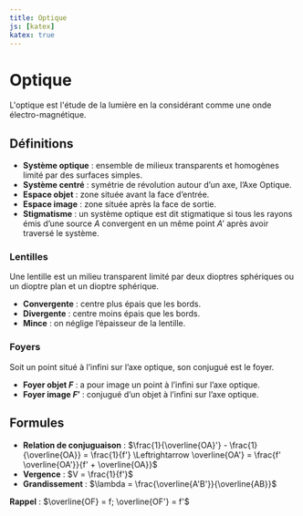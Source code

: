 ```yaml
---
title: Optique
js: [katex]
katex: true
---
```


# Optique

L'optique est l'étude de la lumière en la considérant comme une onde électro-magnétique.

## Définitions

- **Système optique** : ensemble de milieux transparents et homogènes limité par des surfaces simples.
- **Système centré** : symétrie de révolution autour d’un axe, l’Axe Optique.
- **Espace objet** : zone située avant la face d’entrée.
- **Espace image** : zone située après la face de sortie.
- **Stigmatisme** : un système optique est dit stigmatique si tous les rayons émis d’une source $A$ convergent en un même point $A'$ après avoir traversé le système.

### Lentilles

Une lentille est un milieu transparent limité par deux dioptres sphériques ou un dioptre plan et un dioptre sphérique.

- **Convergente** : centre plus épais que les bords.
- **Divergente** : centre moins épais que les bords.
- **Mince** : on néglige l’épaisseur de la lentille.

### Foyers

Soit un point situé à l’infini sur l’axe optique, son conjugué est le foyer.

- **Foyer objet $F$** : a pour image un point à l’infini sur l’axe optique.
- **Foyer image $F’$** : conjugué d’un objet à l’infini sur l’axe optique.

## Formules

- **Relation de conjuguaison** : $\frac{1}{\overline{OA}'} - \frac{1}{\overline{OA}} = \frac{1}{f'} \Leftrightarrow \overline{OA'} = \frac{f' \overline{OA'}}{f' + \overline{OA}}$
- **Vergence** : $V = \frac{1}{f'}$
- **Grandissement** : $\lambda = \frac{\overline{A'B'}}{\overline{AB}}$

**Rappel** : $\overline{OF} = f; \overline{OF'} = f'$
